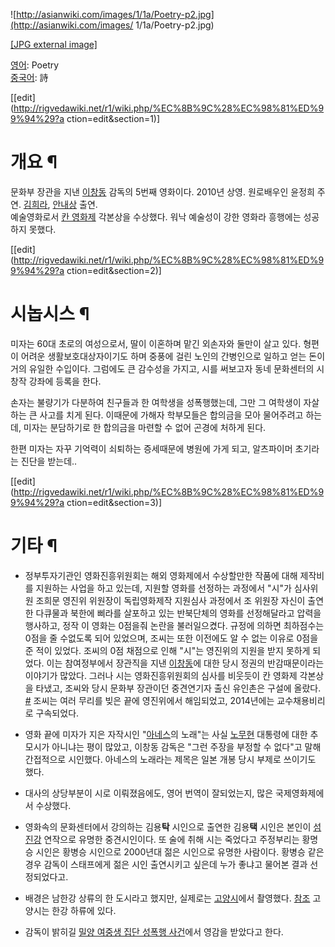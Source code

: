 ![http://asianwiki.com/images/1/1a/Poetry-p2.jpg](http://asianwiki.com/images/
1/1a/Poetry-p2.jpg)

[[JPG external image]](http://asianwiki.com/images/1/1a/Poetry-p2.jpg)

[영어](%EC%98%81%EC%96%B4.md): Poetry  
[중국어](%EC%A4%91%EA%B5%AD%EC%96%B4.md): 詩

[[edit](http://rigvedawiki.net/r1/wiki.php/%EC%8B%9C%28%EC%98%81%ED%99%94%29?a
ction=edit&section=1)]

# 개요 ¶

  

문화부 장관을 지낸 [이창동](%EC%9D%B4%EC%B0%BD%EB%8F%99.md) 감독의 5번째 영화이다. 2010년 상영.
원로배우인 윤정희 주연. [김희라](%EA%B9%80%ED%9D%AC%EB%9D%BC.md),
[안내상](%EC%95%88%EB%82%B4%EC%83%81.md) 출연.  
예술영화로서 [칸 영화제](%EC%B9%B8%20%EC%98%81%ED%99%94%EC%A0%9C.md) 각본상을 수상했다. 워낙
예술성이 강한 영화라 흥행에는 성공하지 못했다.

  

[[edit](http://rigvedawiki.net/r1/wiki.php/%EC%8B%9C%28%EC%98%81%ED%99%94%29?a
ction=edit&section=2)]

# 시놉시스 ¶

  

미자는 60대 초로의 여성으로서, 딸이 이혼하며 맡긴 외손자와 둘만이 살고 있다. 형편이 어려운 생활보호대상자이기도 하며 중풍에 걸린 노인의
간병인으로 일하고 얻는 돈이 거의 유일한 수입이다. 그럼에도 큰 감수성을 가지고, 시를 써보고자 동네 문화센터의 시 창작 강좌에 등록을
한다.

  

손자는 불량기가 다분하여 친구들과 한 여학생을 성폭행했는데, 그만 그 여학생이 자살하는 큰 사고를 치게 된다. 이때문에 가해자 학부모들은
합의금을 모아 물어주려고 하는데, 미자는 분담하기로 한 합의금을 마련할 수 없어 곤경에 처하게 된다.

  

한편 미자는 자꾸 기억력이 쇠퇴하는 증세때문에 병원에 가게 되고, 알츠파이머 초기라는 진단을 받는데..

  

[[edit](http://rigvedawiki.net/r1/wiki.php/%EC%8B%9C%28%EC%98%81%ED%99%94%29?a
ction=edit&section=3)]

# 기타 ¶

  

  * 정부투자기관인 영화진흥위원회는 해외 영화제에서 수상할만한 작품에 대해 제작비를 지원하는 사업을 하고 있는데, 지원할 영화를 선정하는 과정에서 "시"가 심사위원 조희문 영진위 위원장이 독립영화제작 지원심사 과정에서 조 위원장 자신이 출연한 다큐물과 북한에 삐라를 살포하고 있는 반북단체의 영화를 선정해달라고 압력을 행사하고, 정작 이 영화는 0점을줘 논란을 불러일으켰다. 규정에 의하면 최하점수는 0점을 줄 수없도록 되어 있었으며, 조씨는 또한 이전에도 알 수 없는 이유로 0점을 준 적이 있었다. 조씨의 0점 채점으로 인해 "시"는 영진위의 지원을 받지 못하게 되었다. 이는 참여정부에서 장관직을 지낸 [이창동](%EC%9D%B4%EC%B0%BD%EB%8F%99.md)에 대한 당시 정권의 반감때문이라는 이야기가 많았다. 그러나 시는 영화진흥위원회의 심사를 비웃듯이 칸 영화제 각본상을 타냈고, 조씨와 당시 문화부 장관이던 중견연기자 출신 유인촌은 구설에 올랐다. [#](http://news.naver.com/main/read.nhn?mode=LSD&mid=sec&sid1=110&oid=032&aid=0002069705) 조씨는 여러 무리를 빚은 끝에 영진위에서 해임되었고, 2014년에는 교수채용비리로 구속되었다.   

  * 영화 끝에 미자가 지은 자작시인 "[아네스](%EC%95%84%EA%B7%B8%EB%84%A4%EC%8A%A4.md)의 노래"는 사실 [노무현](%EB%85%B8%EB%AC%B4%ED%98%84.md) 대통령에 대한 추모시가 아니냐는 평이 많았고, 이창동 감독은 "그런 주장을 부정할 수 없다"고 말해 간접적으로 시인했다. 아네스의 노래라는 제목은 일본 개봉 당시 부제로 쓰이기도 했다.  

  * 대사의 상당부분이 시로 이뤄졌음에도, 영어 번역이 잘되었는지, 많은 국제영화제에서 수상했다.   

  * 영화속의 문화센터에서 강의하는 김용**탁** 시인으로 출연한 김용**택** 시인은 본인이 [섬진강](%EC%84%AC%EC%A7%84%EA%B0%95.md) 연작으로 유명한 중견시인이다. 또 술에 취해 시는 죽었다고 주정부리는 황명승 시인은 황병승 시인으로 2000년대 젊은 시인으로 유명한 사람이다. 황병승 같은 경우 감독이 스태프에게 젊은 시인 출연시키고 싶은데 누가 좋냐고 물어본 결과 선정되었다고.  

  * 배경은 남한강 상류의 한 도시라고 했지만, 실제로는 [고양시](%EA%B3%A0%EC%96%91%EC%8B%9C.md)에서 촬영했다. [참조](http://locationdb.tistory.com/98) 고양시는 한강 하류에 있다.   

  * 감독이 밝히길 [밀양 여중생 집단 성폭행 사건](%EB%B0%80%EC%96%91%20%EC%97%AC%EC%A4%91%EC%83%9D%20%EC%A7%91%EB%8B%A8%20%EC%84%B1%ED%8F%AD%ED%96%89%20%EC%82%AC%EA%B1%B4.md)에서 영감을 받았다고 한다.

